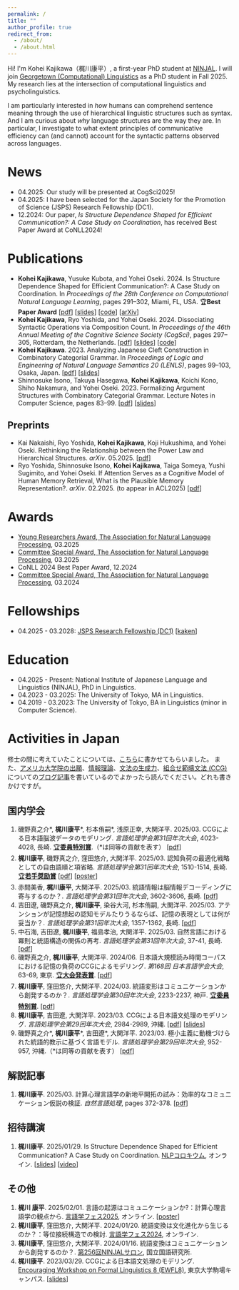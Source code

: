 ```yaml
---
permalink: /
title: ""
author_profile: true
redirect_from: 
  - /about/
  - /about.html
---
```



Hi! I'm Kohei Kajikawa（梶川康平）, a first-year PhD student at [NINJAL](https://www.ninjal.ac.jp/english/).
I will join [Georgetown (Computational) Linguistics](https://linguistics.georgetown.edu/) as a PhD student in Fall 2025.
My research lies at the intersection of computational linguistics and psycholinguistics.

I am particularly interested in *how* humans can comprehend sentence meaning through the use of hierarchical linguistic structures such as syntax. 
And I am curious about *why* language structures are the way they are.
In particular, I investigate to what extent principles of communicative efficiency can (and cannot) account for the syntactic patterns observed across languages.


News
======
- 04.2025: Our study will be presented at CogSci2025!
- 04.2025: I have been selected for the Japan Society for the Promotion of Science (JSPS) Research Fellowship (DC1).
- 12.2024: Our paper, *Is Structure Dependence Shaped for Efficient Communication?: A Case Study on Coordination*, has received Best Paper Award at CoNLL2024!

Publications
======
- **Kohei Kajikawa**, Yusuke Kubota, and Yohei Oseki. 2024. Is Structure Dependence Shaped for Efficient Communication?: A Case Study on Coordination. In *Proceedings of the 28th Conference on Computational Natural Language Learning*, pages 291–302, Miami, FL, USA. 🏆**Best Paper Award**
[[pdf](https://aclanthology.org/2024.conll-1.23/)]
[[slides](/files/slides/241115_CoNLL.pdf)]
[[code](https://github.com/kohei-kaji/coordination)]
[[arXiv](https://arxiv.org/abs/2410.10556)]
- **Kohei Kajikawa**, Ryo Yoshida, and Yohei Oseki. 2024. Dissociating Syntactic Operations via Composition Count. In *Proceedings of the 46th Annual Meeting of the Cognitive Science Society (CogSci)*, pages 297–305, Rotterdam, the Netherlands.
[[pdf](https://escholarship.org/uc/item/2bp2m26p)]
[[slides](/files/slides/240726_cogsci.pdf)]
[[code](https://github.com/osekilab/CCG-EyeTrack/tree/main)]
- **Kohei Kajikawa**. 2023. Analyzing Japanese Cleft Construction in Combinatory Categorial Grammar. In *Proceedings of Logic and Engineering of Natural Language Semantics 20 (LENLS)*, pages 99–103, Osaka, Japan.
[[pdf](/files/papers/lenls2023.pdf)]
[[slides](/files/slides/231119_lenls.pdf)]
- Shinnosuke Isono, Takuya Hasegawa, **Kohei Kajikawa**, Koichi Kono, Shiho Nakamura, and Yohei Oseki. 2023. Formalizing Argument Structures with Combinatory Categorial Grammar. Lecture Notes in Computer Science, pages 83–99.
[[pdf]((https://doi.org/10.1007/978-3-031-43977-3_6))]
[[slides](/files/slides/lenls19_isono_et_al_slides.pdf)]

Preprints
------
- Kai Nakaishi, Ryo Yoshida, **Kohei Kajikawa**, Koji Hukushima, and Yohei Oseki. Rethinking the Relationship between the Power Law and Hierarchical Structures. *arXiv*. 05.2025.
[[pdf](https://arxiv.org/abs/2505.04984)]
- Ryo Yoshida, Shinnosuke Isono, **Kohei Kajikawa**, Taiga Someya, Yushi Sugimito, and Yohei Oseki. If Attention Serves as a Cognitive Model of Human Memory Retrieval, What is the Plausible Memory Representation?. *arXiv*. 02.2025. (to appear in ACL2025)
[[pdf](https://arxiv.org/abs/2502.11469)]


Awards
======
<!-- - NINJAL Director's Award, 06.2025
- NINJAL Young Researchers Award, 06.2025 -->
- [Young Researchers Award, The Association for Natural Language Processing](https://www.anlp.jp/nlp2025/award.html#encouragement), 03.2025
- [Committee Special Award, The Association for Natural Language Processing](https://www.anlp.jp/nlp2025/award.html#committee), 03.2025
- CoNLL 2024 Best Paper Award, 12.2024
- [Committee Special Award, The Association for Natural Language Processing](https://www.anlp.jp/nlp2024/award.html#committee), 03.2024

Fellowships
======
- 04.2025 - 03.2028: [JSPS Research Fellowship (DC1)](https://www.jsps.go.jp/english/e-pd/)  [[kaken](https://kaken.nii.ac.jp/grant/KAKENHI-PROJECT-25KJ1326/)]

Education
======
- 04.2025 - Present: National Institute of Japanese Language and Linguistics (NINJAL), PhD in Linguistics.
- 04.2023 - 03.2025: The University of Tokyo, MA in Linguistics.
- 04.2019 - 03.2023: The University of Tokyo, BA in Linguistics (minor in Computer Science).



Activities in Japan
======

修士の間に考えていたことについては、[こちら](https://doi.org/10.5715/jnlp.32.372)に書かせてもらいました。
また、[アメリカ大学院の出願](/posts/2025/phdapp)、[情報理論](/posts/2025/infotheory/)、[文法の生成力](/posts/2024/mcsg/)、[組合せ範疇文法 (CCG)](/posts/2023/ccg/) についての[ブログ記事](/year-archive/)を書いているのでよかったら読んでください。どれも書きかけですが。



国内学会
------
1. 磯野真之介\*, **梶川康平**\*, 杉本侑嗣\*, 浅原正幸, 大関洋平. 2025/03. CCGによる日本語脳波データのモデリング. *言語処理学会第31回年次大会*, 4023-4028, 長崎. [🏆**委員特別賞**](https://www.anlp.jp/nlp2025/award.html#committee).（\*は同等の貢献を表す）
[[pdf](https://www.anlp.jp/proceedings/annual_meeting/2025/pdf_dir/E10-2.pdf)]
1. **梶川康平**, 磯野真之介, 窪田悠介, 大関洋平. 2025/03. 認知負荷の最適化戦略としての自由語順と項省略. *言語処理学会第31回年次大会*, 1510-1514, 長崎. [🏆**若手奨励賞**](https://www.anlp.jp/nlp2025/award.html#encouragement)
[[pdf](https://www.anlp.jp/proceedings/annual_meeting/2025/pdf_dir/P4-7.pdf)] [[poster](/files/posters/250311_NLP2025.pdf)]
1. 赤間美香, **梶川康平**, 大関洋平. 2025/03. 統語情報は脳情報デコーディングに寄与するのか？. *言語処理学会第31回年次大会*, 3602-3606, 長崎.
[[pdf](https://www.anlp.jp/proceedings/annual_meeting/2025/pdf_dir/E9-1.pdf)]
1. 吉田遼, 磯野真之介, **梶川康平**, 染谷大河, 杉本侑嗣, 大関洋平. 2025/03. アテンションが記憶想起の認知モデルたりうるならば、記憶の表現としては何が妥当か？. *言語処理学会第31回年次大会*, 1357-1362, 長崎.
[[pdf](https://www.anlp.jp/proceedings/annual_meeting/2025/pdf_dir/B4-1.pdf)]
1. 中石海, 吉田遼, **梶川康平**, 福島孝治, 大関洋平. 2025/03. 自然言語における冪則と統語構造の関係の再考. *言語処理学会第31回年次大会*, 37-41, 長崎.
[[pdf](https://www.anlp.jp/proceedings/annual_meeting/2025/pdf_dir/B1-1.pdf)]
1. 磯野真之介, **梶川康平**, 大関洋平. 2024/06. 日本語大規模読み時間コーパスにおける記憶の負荷のCCGによるモデリング. *第168回 日本言語学会大会*, 63-69, 東京. [🏆**大会発表賞**](https://ls-japan.org/work/award/#happyo).
[[pdf](https://www.ls-japan.org/modules/documents/LSJpapers/meeting/168/handouts/b/B-2_168.pdf)]
1. **梶川康平**, 窪田悠介, 大関洋平. 2024/03. 統語変形はコミュニケーションから創発するのか？. *言語処理学会第30回年次大会*, 2233-2237, 神戸. [🏆**委員特別賞**](https://www.anlp.jp/nlp2024/award.html#committee).
[[pdf](https://www.anlp.jp/proceedings/annual_meeting/2024/pdf_dir/E8-4.pdf)]
1. **梶川康平**, 吉田遼, 大関洋平. 2023/03. CCGによる日本語文処理のモデリング. *言語処理学会第29回年次大会*, 2984-2989, 沖縄.
[[pdf](https://www.anlp.jp/proceedings/annual_meeting/2023/pdf_dir/D12-5.pdf)] [[slides](/files/slides/230315_NLP2023.pdf)]
1. 磯野真之介\*, **梶川康平**\*, 吉田遼\*, 大関洋平. 2023/03. 極小主義に動機づけられた統語的教示に基づく言語モデル. *言語処理学会第29回年次大会*, 952-957, 沖縄.（\*は同等の貢献を表す）
[[pdf](https://www.anlp.jp/proceedings/annual_meeting/2023/pdf_dir/D4-5.pdf)]

解説記事
------
1. **梶川康平**. 2025/03. 計算心理言語学の新地平開拓の試み：効率的なコミュニケーション仮説の検証. *自然言語処理*, pages 372-378.
[[pdf](https://doi.org/10.5715/jnlp.32.372)]

招待講演
------
1. **梶川康平**. 2025/01/29. Is Structure Dependence Shaped for Efficient Communication? A Case Study on Coordination. [NLPコロキウム](https://nlp-colloquium-jp.github.io/schedule/2025-01-29_kohei-kajikawa/), オンライン.
[[slides](/files/slides/250129_nlpcolloquium.pdf)]
[[video](https://youtu.be/ZRLBx9KAQlk?si=OWeDD796Ca6IOT_3)]


その他
------
1. **梶川 康平**. 2025/02/01. 言語の起源はコミュニケーションか?：計算心理言語学の観点から. [言語学フェス2025](https://sites.google.com/view/lingfes2025), オンライン.
[[poster](/files/posters/250201_gengofes.pdf)]
1. **梶川康平**, 窪田悠介, 大関洋平. 2024/01/20. 統語変換は文化進化から生じるのか？：等位接続構造での検討. [言語学フェス2024](https://sites.google.com/view/lingfes2024/%E3%83%9B%E3%83%BC%E3%83%A0), オンライン.
1. **梶川康平**, 窪田悠介, 大関洋平. 2024/01/16. 統語変換はコミュニケーションから創発するのか？. [第256回NINJALサロン](https://www.ninjal.ac.jp/events_jp/20240116a/), 国立国語研究所.
1. **梶川康平**. 2023/03/29. CCGによる日本語文処理のモデリング. [Encouraging Workshop on Formal Linguistics 8 (EWFL8)](https://ewflling.com/), 東京大学駒場キャンパス.
[[slides](https://www.dropbox.com/s/jfbo2nfz0ur4sse/230329_EWFL_Kajikawa.pdf?dl=0)]
